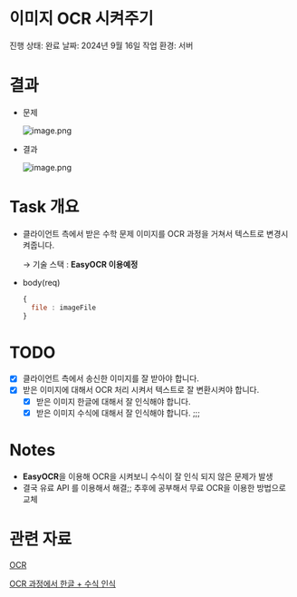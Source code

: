 # 이미지 OCR 시켜주기

진행 상태: 완료
날짜: 2024년 9월 16일
작업 환경: 서버

# 결과

- 문제
    
    ![image.png](../%E1%84%8C%E1%85%A6%E1%84%86%E1%85%A9%E1%86%A8%20%E1%84%8B%E1%85%A5%E1%86%B9%E1%84%8B%E1%85%B3%E1%86%B7%2035d1add0447a492f81bc2b4821e80635/OCR%20%E1%84%80%E1%85%AA%E1%84%8C%E1%85%A5%E1%86%BC%E1%84%8B%E1%85%A6%E1%84%89%E1%85%A5%20%E1%84%92%E1%85%A1%E1%86%AB%E1%84%80%E1%85%B3%E1%86%AF%20+%20%E1%84%89%E1%85%AE%E1%84%89%E1%85%B5%E1%86%A8%20%E1%84%8B%E1%85%B5%E1%86%AB%E1%84%89%E1%85%B5%E1%86%A8%201047604d886e80ab85f2e08e9354fe13/image.png)
    
- 결과
    
    ![image.png](../%E1%84%8C%E1%85%A6%E1%84%86%E1%85%A9%E1%86%A8%20%E1%84%8B%E1%85%A5%E1%86%B9%E1%84%8B%E1%85%B3%E1%86%B7%2035d1add0447a492f81bc2b4821e80635/OCR%20%E1%84%80%E1%85%AA%E1%84%8C%E1%85%A5%E1%86%BC%E1%84%8B%E1%85%A6%E1%84%89%E1%85%A5%20%E1%84%92%E1%85%A1%E1%86%AB%E1%84%80%E1%85%B3%E1%86%AF%20+%20%E1%84%89%E1%85%AE%E1%84%89%E1%85%B5%E1%86%A8%20%E1%84%8B%E1%85%B5%E1%86%AB%E1%84%89%E1%85%B5%E1%86%A8%201047604d886e80ab85f2e08e9354fe13/image%206.png)
    

# Task 개요

- 클라이언트 측에서 받은 수학 문제 이미지를 OCR 과정을 거쳐서 텍스트로 변경시켜줍니다.
    
    → 기술 스택 : **EasyOCR 이용예정**
    
- body(req)
    
    ```jsx
    {
      file : imageFile
    }
    ```
    

# TODO

- [x]  클라이언트 측에서 송신한 이미지를 잘 받아야 합니다.
- [x]  받은 이미지에 대해서 OCR 처리 시켜서 텍스트로 잘 변환시켜야 합니다.
    - [x]  받은 이미지 한글에 대해서 잘 인식해야 합니다.
    - [x]  받은 이미지 수식에 대해서 잘 인식해야 합니다. ;;;

# Notes

- **EasyOCR**을 이용해 OCR을 시켜보니 수식이 잘 인식 되지 않은 문제가 발생
- 결국 유료 API 를 이용해서 해결;; 추후에 공부해서 무료 OCR을 이용한 방법으로 교체

# 관련 자료

[OCR](../%E1%84%80%E1%85%B5%E1%84%89%E1%85%AE%E1%86%AF%20%E1%84%89%E1%85%B3%E1%84%90%E1%85%A2%E1%86%A8%207c42969c3a204219b1b3a9f6170f6d87/OCR%209565d9bde013405ca815440fa5161156.md) 

[OCR 과정에서 한글 + 수식 인식](../%F0%9F%94%A5%F0%9F%94%A5%E1%84%80%E1%85%B5%E1%84%89%E1%85%AE%E1%86%AF%20%E1%84%8E%E1%85%A2%E1%86%AF%E1%84%85%E1%85%B5%E1%86%AB%E1%84%8C%E1%85%B5%F0%9F%94%A5%F0%9F%94%A5%20bd3cc4b80faa43f5aedaac9148534abf/OCR%20%E1%84%80%E1%85%AA%E1%84%8C%E1%85%A5%E1%86%BC%E1%84%8B%E1%85%A6%E1%84%89%E1%85%A5%20%E1%84%92%E1%85%A1%E1%86%AB%E1%84%80%E1%85%B3%E1%86%AF%20+%20%E1%84%89%E1%85%AE%E1%84%89%E1%85%B5%E1%86%A8%20%E1%84%8B%E1%85%B5%E1%86%AB%E1%84%89%E1%85%B5%E1%86%A8%203362b59466ac440fb56998aae9c55442.md)
